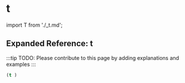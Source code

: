 # t

import T from './_t.md';

<T />

## Expanded Reference: t

:::tip
TODO: Please contribute to this page by adding explanations and examples
:::

```lisp
(t )
```
